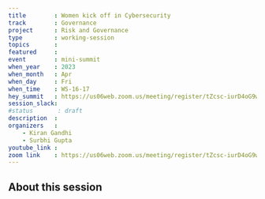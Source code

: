 ```yaml
---
title        : Women kick off in Cybersecurity
track        : Governance
project      : Risk and Governance
type         : working-session
topics       :
featured     :
event        : mini-summit
when_year    : 2023
when_month   : Apr
when_day     : Fri
when_time    : WS-16-17
hey_summit   : https://us06web.zoom.us/meeting/register/tZcsc-iurD4oG9wnMRkFVqaDGfmgDKNXo7zu
session_slack:
#status       : draft
description  :
organizers   :
    - Kiran Gandhi
    - Surbhi Gupta
youtube_link :
zoom link    : https://us06web.zoom.us/meeting/register/tZcsc-iurD4oG9wnMRkFVqaDGfmgDKNXo7zu
---
```


## About this session
